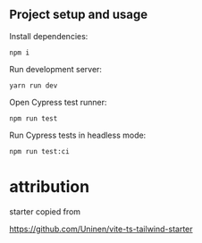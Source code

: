 ## Project setup and usage

Install dependencies:

```
npm i
```

Run development server:

```
yarn run dev
```

Open Cypress test runner:

```
npm run test
```

Run Cypress tests in headless mode:

```
npm run test:ci
```

# attribution

starter copied from

https://github.com/Uninen/vite-ts-tailwind-starter
